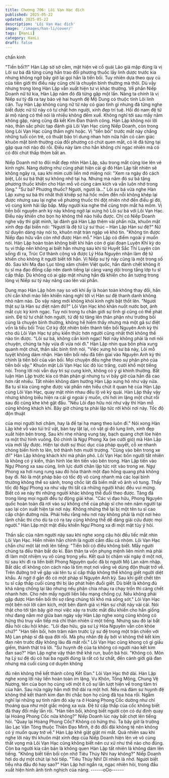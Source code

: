 ```yaml
---
title: Chương 706: Lôi Vạn Hạc đích
published: 2025-05-22
updated: 2025-05-22
description: 'Lôi Vạn Hạc đích'
image: '/images/han-li/cover/'
tags: [HanLi]
category: HanLi
draft: false
---
```


chấn kinh

"Tiền bối?!" Hàn Lập sờ sờ cằm, mặt hiện vẻ cổ quái
Lão giả mập đúng là vị Lôi sư bá đã từng cùng hắn trao đổi
phương thuốc lấy linh dược trước kia nhưng không ngờ bây giờ
lại gọi hắn là tiền bối.
Tuy nhiên dựa theo quy củ của tiên giới thì điều này cũng chỉ là
chuyện bình thường mà thôi. Dù vậy nhưng trong lòng Hàn Lập
vẫn xuất hiện tư vị khác thường.
Về phần Niếp Doanh nữ tử kia, Hàn Lập năm đó đã từng gặp một
lần. Nàng ta chính là vị Niếp sư tỷ đã ra tay bảo vệ hai huynh đệ
Mộ Dung có thuộc tính Lôi linh căn.
Tuy Hàn Lập không cùng nữ tử này có giao tình gì nhưng đã từng
nghe biết được nữ tữ này có tư chất hơn người, xinh đẹp trí tuệ.
Hồi đó nam đệ tử ái mộ nàng có thể nói là nhiều không đếm xuể.
Không nghĩ tới sau mấy năm không gặp, nàng cũng đã kết Kim
Đan thành công.
Hàn Lập không nói lời nào, thần sắc phức tạp đánh giá Lôi Vạn
Hạc cùng Niếp Doanh, còn trong lòng Lôi Vạn Hạc cũng thầm
nghi hoặc.
Vị "tiền bối" trước mắt này chẳng những tuổi còn trẻ, có thuật bảo
trì dung nhan hơn nữa hắn có cảm giác khuôn mặt bình thường
của đối phương có chút quen mắt, có lẽ đã từng tại gặp qua nơi
nào đó rồi. Điều này làm cho hắn không chỉ ngạc nhiên mà có có
đôi chút thấp thỏm bất an.

Niếp Doanh mở to đôi mắt đẹp nhìn Hàn Lập, sâu trong mắt cũng
lóe lên vẻ kinh nghi. Nàng dường như cũng phát hiện cái gì đó
Hàn Lập tất nhiên sẽ không ngây ra, sau khi mỉm cười liền mở
miệng nói:
"Xem ra ngày đó cách biệt, Lôi sư bá thật sự không nhớ tại hạ.
Nhưng mà năm đó sư bá tặng phương thuốc khiến cho Hàn mỗ
vô cùng cảm kích và vẫn luôn nhớ trong lòng."
"Sư bá? Phương thuốc? Ngươi, ngươi là…" Lôi sư bá vừa nghe
Hàn Lập xưng sư bá thì nhất thời khiếp sợ há hốc mồm đến nỗi
không khép lại được nhưng sau lại nghe về phương thuốc thì đột
nhiên nhớ đến điều gì đó, vô cùng kinh hãi lắp bắp.
Mấy người kia nghe thế cũng trợn mắt há mồm. Vị tiền bối
nguyên anh kỳ này không ngờ lại xưng hô Lôi sư bá với Lôi Vạn
Hạc. Điều này khiến cho bọn họ không thể nào hiểu được.
Chỉ có Niếp Doanh nghe vậy thì giật mình, lại đánh giá Hàn Lập
thêm vài phần nữa, khuôn mặt xinh đẹp đại biến nói:
"Ngươi là đệ tử Lý sư thúc – Hàn Lập Hàn sư đệ?" Nữ tử duyên
dáng này nói to, khuôn mặt tràn ngập vẻ khó tin.
"Không tin được Niếp đạo hữu vẫn còn nhớ được Hàn mỗ." Hàn
Lập có điểm ngoài ý muốn nói.
Hàn Lập hoàn toàn không biết khi hắn còn ở giai đoạn Luyện Khí
kỳ do tu vi thấp nên không ai biết hắn nhưng sau khi từ Huyết Sắc
Thí Luyện còn sống đi ra, Trúc Cơ thành công và được Lý Hóa
Nguyên nhận làm đệ tử khiến cho không ít người biết tới hắn.
Vị Niếp sư tỷ này cũng là một trong số đó.
Sau khi Ma đạo Lục tông xâm chiếm Việt quốc, hắn đánh chết
không ít tu sĩ ma đạo đồng cấp nên danh tiếng lại càng vang dội
trong tầng lớp tu sĩ cấp thấp. Dù không có ai gặp mặt nhưng hắn
đã khiến cho ấn tượng trong lòng vị Niếp sư tỷ này nâng cao lên
vài phần.

Dung mạo Hàn Lập hôm nay so với khi ấy là hoàn toàn không
thay đổi, hắn chỉ cần khơi mào liền khiến nàng nghĩ tới vị Hàn sư
đệ thanh danh không nhỏ năm nào. Do vậy nàng mới không khỏi
kinh nghi bật thốt lên.
"Ngươi thật sự là Hàn sư điệt năm đó?" Lôi Vạn Hạc khó khăn
nuốt nước bọt, ánh mắt cực kỳ kinh ngạc.
Tuy nói trong tu chân giới sự tình gì cũng có thể phát sinh. Đệ tử
tư chất hơn người, từ đệ tử tăng lên thân phận như trưởng bối
cùng là chuyện bình thường, không hề hiếm thấy nhưng mà một
gã sư điệt vốn là tiểu bối Trúc Cơ kỳ đột nhiên biến thành tiền bối
Nguyên Anh kỳ thì cho dù Lôi Vạn Hạc tự phụ kiến thức hơn
người cũng nhất thời không thể nào tin được.
"Lôi sư bá, không cần kinh ngạc! Nơi này không phải là nơi nói
chuyện, chúng ta hãy vừa đi vừa nói đi." Hàn Lập nhìn qua bốn
phía xung quanh một chút, thần sắc bình tĩnh nói.
"Việc xưng hô sư bá này, Lôi mỗ tuyệt không dám nhận. Hàn tiền
bối nếu đã tiến giai vào Nguyên Anh kỳ thì chính là tiền bối của
vãn bối. Mọi chuyện đều nghe theo sự phân phó của tiền bối vậy."
Khuôn mặt Lôi Vạn Hạc lúc đỏ lúc trắng, cười khổ một tiếng nói.
Trong lời nói vẫn duy trì sự cung kính, không có ý gì khinh
thường.
Bất luận Hàn Lập trước kia có thân phận gì nhưng tu vi bây giờ
của hắn đã cao hơn rất nhiều. Tất nhiên không dám hướng Hàn
Lập xưng hô như vậy nữa.
Ba tu sĩ kia cũng nghe được vài phần nên hiểu chút ít quan hệ
của Hàn Lập cùng Lôi Vạn Hạc, quay mặt nhìn nhau đều lộ vẻ kỳ
quái.
Hàn Lập thấy vậy nhưng không biểu hiện ra cái gì ngoài ý muốn,
chỉ hơi im lặng một chút rồi sau đó cũng khe khẽ gật đầu.
"Nếu Lôi đạo hữu nói như vậy thì Hàn mỗ cũng không khách khí.
Bây giờ chúng ta phải lập tức rời khỏi nơi này. Tốc độ độn thuật

của mọi người hơi chậm, hay là để tại hạ mang theo luôn đi."
Nói xong Hàn Lập khẽ vỗ vào túi trữ vật, bàn tay lật lại, có vật gì
đó lung linh, xinh đẹp xuất hiện bên trong.
Sau khi nhẹ nhàng vung tay, bạch quang chợt lóe hiện ra một thứ
hình vuông. Đó chính là Ngự Phong Xa (xe cưỡi gió) mà Hàn Lập
vừa mới lấy được.
Hiện tại dưới sự thúc dục của pháp quyết, cỗ xe nhanh chóng
biến hình to lên, trở thành hơn mười trượng.
"Cùng vào bên trong xe đi!" Hàn Lập không khách khí mà phân
phó.
Lôi Vạn Hạc bốn người tất nhiên là không có ý kiến, thân hình lóe
lên tiến vào bên trong.
Hàn Lập tiến vào Ngự Phong xa sau cùng, linh lực dưới chân lập
tức rót vào trong xe.
Ngự Phong xa hơi rung rung sau đó hóa thành một đạo hồng
quang phá không bay đi. Nó là một pháp bảo có tốc độ vô cùng
nhanh mà các loại bình thường không thể so sánh, trong chốc lát
đã biến mất vô ảnh vô tung.
Thấy tốc độ Ngự Phong xa như vậy thì tất cả những người khác
đều vui mừng.
Biết có xe này thì những người khác không thể đuổi theo được.
Tảng đá trong lòng mọi người đều tự động giải khai.
"Các vị đạo hữu, Phong Nguyên quốc hoàn toàn đã rơi vào sự
khống chế của pháp sĩ cho nên năm người tại sao lại còn xuất
hiện tại nơi này. Không những thế lại bị một tên tu sĩ cao cấp chặn
đường nữa. Phải hiểu rằng nếu nơi này không phải là một nơi hẻo
lánh chắc thì cho dù ta có ra tay cũng không thể dễ dàng giải cứu
được mọi người." Hàn Lập một mặt điều khiển Ngự Phong xa đi
một mặt tùy ý hỏi.

Thần sắc của năm người này sau khi nghe xong câu hỏi đều liếc
mắt nhìn Lôi Vạn Hạc. Hiển nhiên hắn chính là người cầm đầu cả
nhóm. Lôi Vạn Hạc chần chừ một lát mới lên tiếng:
"Tiền bối có điều không biết. Mấy người chúng ta đều thân bất do
kỉ. Bản thân ta vốn phụng mệnh liên minh mà phải đi làm một
nhiệm vụ vô cùng trọng yếu. Kết quả bị chậm vài ngày ở một nơi,
từ sau khi đi ra liền biết Phong Nguyên quốc đã bị người Mộ Lan
xâm nhập. Bất dắc dĩ không còn cách nào là tìm mọt nơi vắng vẻ
dùng độn thuật trở về. Trên đường trở về gặp vài tên tu sĩ cấp
thấp không thể không giết người diệt khẩu. Ai ngờ ở gần đó có
một pháp sĩ Nguyên Anh kỳ. Sau khi giết chết tên tu sĩ cấp thấp
cuối cùng thì bị lão phát hiện đuổi giết. Dù biết là không đủ khả
năng chống lại lão nhưng nếu phân chia nhau ra chạy trốn thì
càng chết nhanh hơn. Cho nên mấy người liền liều mạng chống
cự. Nếu không phải gặp được Hàn tiền bối thì sợ rằng chúng tôi
khó mà sống sót."
Lôi Vạn Hạc một bên nói lời cảm kích, một bên đánh giá vị Hàn
sư chất này vài cái.
Nói thật cho tới tận bây giờ mọi việc xảy ra trước mắt đều khiến
cho hắn giống như đang nằm mơ giữa ban ngày vậy
Hàn Lập nghe xong cũng không có hứng thú truy vấn tiếp mà chỉ
thản nhiên ừ một tiếng. Nhưng sau đó lại bắt đầu hỏi câu hỏi
khác.
"Lôi đạo hữu, gia sư Lý Hóa Nguyên vẫn còn khỏe chứ?"
"Hàn tiền bối, hơn trăm năm trước Lý sư đệ trong một trận chiến
với Mộ Lan pháp sĩ đã qua đời rồi. Mà phu nhân đệ ấy bởi vì
không thể kết kim đan nên trước đây không lâu đã mất rồi." Lôi
Vạn Hạc cũng khong có gì giấu giếm, thành thật trả lời.
"Sư huynh đệ của ta không có người nào kết kim đan sao?" Hàn
Lập nghe vậy thân thể khẽ run, buồn bã hỏi.
"Không có. Môn hạ Lý sư đệ dù có hai ba người đúng là rất có tư
chất, đến cảnh giới giả đan nhưng mà cuối cùng cơ duyên không

đủ nên không thể kết thành công Kết Đan." Lôi Vạn Hạc thở dài.
Hàn Lập nghe xong lời này liền hoàn toàn im lặng. Vu Khôn, Tống
Mông, Chung Vệ Nương, tên của bọn họ cùng với một ít cố sự
lần lượt hiện về trong tâm trí của hắn.
Sau nửa ngày hắn mới thở dài ra một hơi.
Nếu mà đám sư huynh đệ không thể kết thành kim đan thì chắc
bọn họ cũng đã tọa hóa rồi.
Ngẫm nghĩ lại những sự tình năm đó xảy ra ở Hoàng Phong Cốc
dường như chỉ thoáng qua như một giấc mộng xa xưa. Đệ tử cấp
thấp của cốc không biết đã thay đổi mấy lần rồi.
"Hàn tiền bối, không biết người còn có dự định quay lại Hoàng
Phong Cốc nữa không?" Niếp Doanh lúc này bất chợt lên tiếng
hỏi.
"Quay lại Hoàng Phong Cốc? Không có hứng thú. Ta bây giờ là
trưởng lão Lạc Vân Tông thuộc Thiên Đạo Minh, ở đó đối đãi
không tệ nên không có ý muốn quay trở về." Hàn Lập khẽ giật giật
mi mắt. Quả nhiên sau khi nghe lời này thì khuôn mặt xinh đẹp
của Niếp Doanh hiện lên vẻ vô cùng thất vọng mà Lôi Vạn Hạc
cũng không biết nên cư xử như thế nào cho đúng.
Còn ba người kia căn bản là không quen Hàn Lập tất nhiên là
không dám lên tiếng.
"Không biết tiền bối còn nhớ Tiêu Thúy Nhi hay không?" Niếp
Doanh hơi do dự một chút lại hỏi tiếp.
"Tiêu Thúy Nhi! Dĩ nhiên là nhớ. Ngươi biết tiểu nha đầu đó hay
sao?" Hàn Lập hơi ngẩn ra, ngạc nhiên hỏi, trong đầu xuất hiện
hình ảnh tinh nghịch của nàng.
------oOo------
